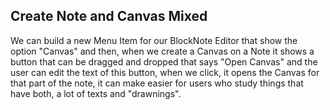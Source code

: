 ## Create Note and Canvas Mixed
We can build a new Menu Item for our BlockNote Editor that show the option "Canvas" and then, when we create a Canvas on a Note it shows a button that can be dragged and dropped that says "Open Canvas" and the user can edit the text of this button, when we click, it opens the Canvas for that part of the note, it can make easier for users who study things that have both, a lot of texts and "drawnings".

